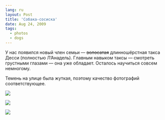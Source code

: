 ```yaml
---
lang: ru
layout: Post
title: 'Собака-сосиска'
date: Aug 24, 2009
tags:
  - photos
  - dogs
---
```


У нас появился новый член семьи — ~~волосатая~~ длинношёрстная такса Десси (полностью Л’Анадель). Главным навыком таксы — смотреть грустными глазами — она уже обладает. Осталось научиться совсем немногому.

Темень на улице была жуткая, поэтому качество фотографий соответствующее.

![](/images/blog/2009-08-23-5D-9563-Artem-Sapegin.jpg)

<!--more-->

![](/images/blog/2009-08-23-5D-9562-Artem-Sapegin.jpg)

![](/images/blog/2009-08-23-5D-9574-Artem-Sapegin.jpg)
